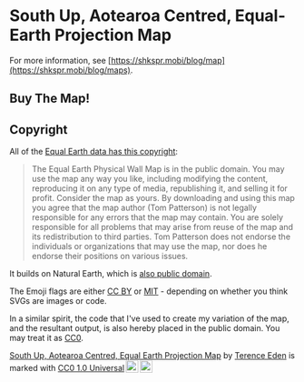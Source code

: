 # South Up, Aotearoa Centred, Equal-Earth Projection Map

For more information, see [https://shkspr.mobi/blog/map](https://shkspr.mobi/blog/maps).

## Buy The Map!

## Copyright

All of the [Equal Earth data has this copyright](https://equal-earth.com):

> The Equal Earth Physical Wall Map is in the public domain. You may use the map any way you like, including modifying the content, reproducing it on any type of media, republishing it, and selling it for profit. Consider the map as yours.
> By downloading and using this map you agree that the map author (Tom Patterson) is not legally responsible for any errors that the map may contain. You are solely responsible for all problems that may arise from reuse of the map and its redistribution to third parties. Tom Patterson does not endorse the individuals or organizations that may use the map, nor does he endorse their positions on various issues.

It builds on Natural Earth, which is [also public domain](https://github.com/nvkelso/natural-earth-vector/blob/master/LICENSE.md).

The Emoji flags are either [CC BY](https://github.com/twitter/twemoji/blob/gh-pages/LICENSE-GRAPHICS) or [MIT](https://github.com/twitter/twemoji/blob/gh-pages/LICENSE) - depending on whether you think SVGs are images or code.

In a similar spirit, the code that I've used to create my variation of the map, and the resultant output, is also hereby placed in the public domain. You may treat it as [CC0](https://creativecommons.org/publicdomain/zero/1.0/deed.en).

<p xmlns:cc="http://creativecommons.org/ns#" xmlns:dct="http://purl.org/dc/terms/"><a property="dct:title" rel="cc:attributionURL" href="https://shkspr.mobi/blog/">South Up, Aotearoa Centred, Equal Earth Projection Map</a> by <a rel="cc:attributionURL dct:creator" property="cc:attributionName" href="https://edent.tel/">Terence Eden</a> is marked with <a href="http://creativecommons.org/publicdomain/zero/1.0?ref=chooser-v1" target="_blank" rel="license noopener noreferrer" style="display:inline-block;">CC0 1.0 Universal<img style="height:22px!important;margin-left:3px;vertical-align:text-bottom;" src="https://mirrors.creativecommons.org/presskit/icons/cc.svg?ref=chooser-v1"><img style="height:22px!important;margin-left:3px;vertical-align:text-bottom;" src="https://mirrors.creativecommons.org/presskit/icons/zero.svg?ref=chooser-v1"></a></p> 

